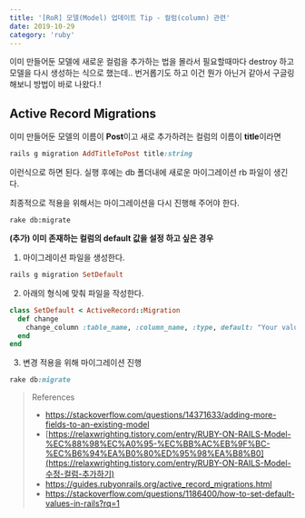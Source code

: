 ```yaml
---
title: '[RoR] 모델(Model) 업데이트 Tip - 컬럼(column) 관련'
date: 2019-10-29
category: 'ruby'
---
```


이미 만들어둔 모델에 새로운 컬럼을 추가하는 법을 몰라서 필요할때마다 destroy 하고 모델을 다시 생성하는 식으로 했는데.. 번거롭기도 하고 이건 뭔가 아닌거 같아서 구글링해보니 방법이 바로 나왔다.!

## Active Record Migrations

이미 만들어둔 모델의 이름이 **Post**이고 새로 추가하려는 컬럼의 이름이 **title**이라면

```ruby
rails g migration AddTitleToPost title:string
```

이런식으로 하면 된다. 실행 후에는 db 폴더내에 새로운 마이그레이션 rb 파일이 생긴다.



최종적으로 적용을 위해서는 마이그레이션을 다시 진행해 주어야 한다.

```
rake db:migrate
```



**(추가) 이미 존재하는 컬럼의 default 값을 설정 하고 싶은 경우**

1) 마이그레이션 파일을 생성한다.

```ruby
rails g migration SetDefault
```

2) 아래의 형식에 맞춰 파일을 작성한다.

```ruby
class SetDefault < ActiveRecord::Migration
  def change
    change_column :table_name, :column_name, :type, default: "Your value"
  end
end
```

3) 변경 적용을 위해 마이그레이션 진행

```ruby
rake db:migrate
```




> References
>
> *    https://stackoverflow.com/questions/14371633/adding-more-fields-to-an-existing-model 
> *    [https://relaxwrighting.tistory.com/entry/RUBY-ON-RAILS-Model-%EC%88%98%EC%A0%95-%EC%BB%AC%EB%9F%BC-%EC%B6%94%EA%B0%80%ED%95%98%EA%B8%B0](https://relaxwrighting.tistory.com/entry/RUBY-ON-RAILS-Model-수정-컬럼-추가하기) 
> *    https://guides.rubyonrails.org/active_record_migrations.html 
> *    https://stackoverflow.com/questions/1186400/how-to-set-default-values-in-rails?rq=1 